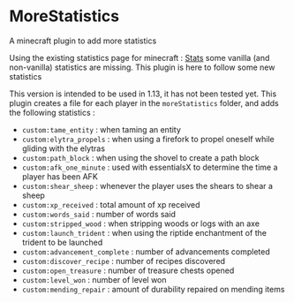 # MoreStatistics
A minecraft plugin to add more statistics

Using the existing statistics page for minecraft : [Stats](https://falcraft.eu/stats/) some vanilla (and non-vanilla) statistics are missing.
This plugin is here to follow some new statistics

This version is intended to be used in 1.13, it has not been tested yet.
This plugin creates a file for each player in the `moreStatistics` folder, and adds the following statistics :
- `custom:tame_entity` : when taming an entity
- `custom:elytra_propels` : when using a firefork to propel oneself while gliding with the elytras
- `custom:path_block` : when using the shovel to create a path block
- `custom:afk_one_minute` : used with essentialsX to determine the time a player has been AFK
- `custom:shear_sheep` : whenever the player uses the shears to shear a sheep
- `custom:xp_received`  : total amount of xp received
- `custom:words_said` : number of words said
- `custom:stripped_wood` : when stripping woods or logs with an axe
- `custom:launch_trident` : when using the riptide enchantment of the trident to be launched
- `custom:advancement_complete` : number of advancements completed
- `custom:discover_recipe` : number of recipes discovered
- `custom:open_treasure` : number of treasure chests opened
- `custom:level_won` : number of level won
- `custom:mending_repair` : amount of durability repaired on mending items
